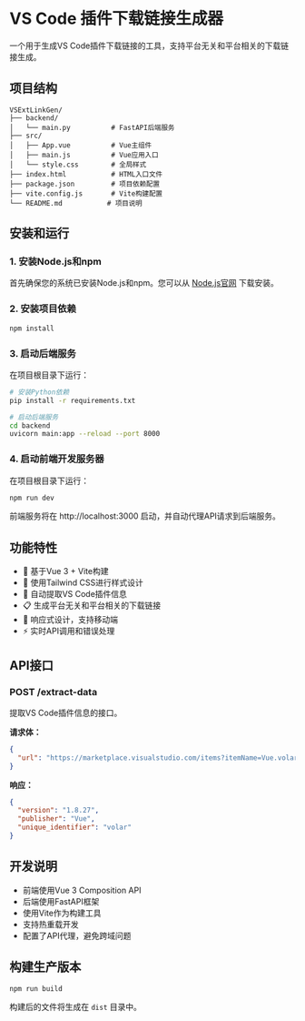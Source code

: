 # VS Code 插件下载链接生成器

一个用于生成VS Code插件下载链接的工具，支持平台无关和平台相关的下载链接生成。

## 项目结构

```
VSExtLinkGen/
├── backend/
│   └── main.py          # FastAPI后端服务
├── src/
│   ├── App.vue          # Vue主组件
│   ├── main.js          # Vue应用入口
│   └── style.css        # 全局样式
├── index.html           # HTML入口文件
├── package.json         # 项目依赖配置
├── vite.config.js       # Vite构建配置
└── README.md           # 项目说明
```

## 安装和运行

### 1. 安装Node.js和npm

首先确保您的系统已安装Node.js和npm。您可以从 [Node.js官网](https://nodejs.org/) 下载安装。

### 2. 安装项目依赖

```bash
npm install
```

### 3. 启动后端服务

在项目根目录下运行：

```bash
# 安装Python依赖
pip install -r requirements.txt

# 启动后端服务
cd backend
uvicorn main:app --reload --port 8000
```

### 4. 启动前端开发服务器

在项目根目录下运行：

```bash
npm run dev
```

前端服务将在 http://localhost:3000 启动，并自动代理API请求到后端服务。

## 功能特性

- 🚀 基于Vue 3 + Vite构建
- 🎨 使用Tailwind CSS进行样式设计
- 🔗 自动提取VS Code插件信息
- 📋 生成平台无关和平台相关的下载链接
- 📱 响应式设计，支持移动端
- ⚡ 实时API调用和错误处理

## API接口

### POST /extract-data

提取VS Code插件信息的接口。

**请求体：**
```json
{
  "url": "https://marketplace.visualstudio.com/items?itemName=Vue.volar"
}
```

**响应：**
```json
{
  "version": "1.8.27",
  "publisher": "Vue",
  "unique_identifier": "volar"
}
```

## 开发说明

- 前端使用Vue 3 Composition API
- 后端使用FastAPI框架
- 使用Vite作为构建工具
- 支持热重载开发
- 配置了API代理，避免跨域问题

## 构建生产版本

```bash
npm run build
```

构建后的文件将生成在 `dist` 目录中。
